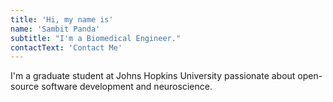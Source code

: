 ```yaml
---
title: 'Hi, my name is'
name: 'Sambit Panda'
subtitle: "I'm a Biomedical Engineer."
contactText: 'Contact Me'
---
```


I'm a graduate student at Johns Hopkins University passionate about open-source software development and neuroscience.
